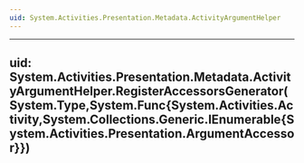 ```yaml
---
uid: System.Activities.Presentation.Metadata.ActivityArgumentHelper
---
```


---
uid: System.Activities.Presentation.Metadata.ActivityArgumentHelper.RegisterAccessorsGenerator(System.Type,System.Func{System.Activities.Activity,System.Collections.Generic.IEnumerable{System.Activities.Presentation.ArgumentAccessor}})
---
